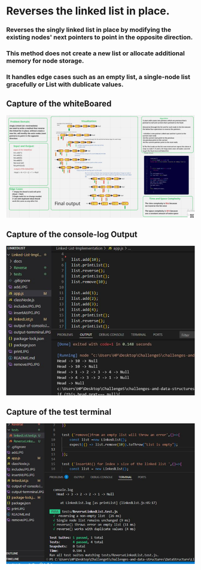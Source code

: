 # Reverses the linked list in place.
### Reverses the singly linked list in place by modifying the existing nodes' next pointers to point in the opposite direction.
### This method does not create a new list or allocate additional memory for node storage.
### It handles edge cases such as an empty list, a single-node list gracefully or List with dublicate values.


## Capture of the whiteBoared

![image of the whiteBoared](..\docs\Whiteboared.JPG)

## Capture of the console-log Output

![image of the console-log Output](..\docs\logOutput.JPG)

## Capture of the test terminal 

![image of the console-log Output](..\docs\testTerminalJPG.JPG) 